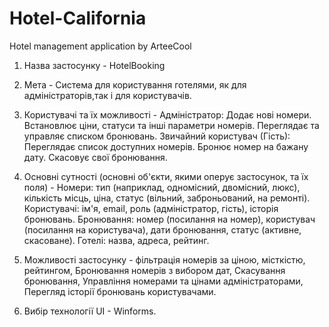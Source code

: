 # Hotel-California
Hotel management application
by ArteeCool

1. Назва застосунку - HotelBooking
2. Мета - Система для користування готелями, як для адміністраторів,так і для користувачів.

3. Користувачі та їх можливості - 
Адміністратор:
Додає нові номери.
Встановлює ціни, статуси та інші параметри номерів.
Переглядає та управляє списком бронювань.
Звичайний користувач (Гість):
Переглядає список доступних номерів.
Бронює номер на бажану дату.
Скасовує свої бронювання.

4. Основні сутності (основні об'єкти, якими оперує застосунок, та їх поля) - 
Номери: тип (наприклад, одномісний, двомісний, люкс), кількість місць, ціна, статус (вільний, заброньований, на ремонті).
Користувачі: ім'я, email, роль (адміністратор, гість), історія бронювань.
Бронювання: номер (посилання на номер), користувач (посилання на користувача), дати бронювання, статус (активне, скасоване).
Готелі: назва, адреса, рейтинг.

5. Можливості застосунку - фільтрація номерів за ціною, місткістю, рейтингом, Бронювання номерів з вибором дат, Скасування бронювання, Управління номерами та цінами адміністраторами, Перегляд історії бронювань користувачами.

6. Вибір технології UI - Winforms.
